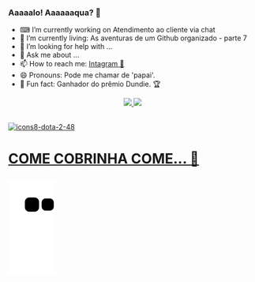 ### Aaaaalo! Aaaaaaqua? 🚿

- ⌨ I’m currently working on Atendimento ao cliente via chat
- 🌱 I’m currently living: As aventuras de um Github organizado - parte 7
- 🤔 I’m looking for help with ...
- 💬 Ask me about ...
- 📫 How to reach me: [Intagram 📸](https://www.instagram.com/guiifs_/)
- 😄 Pronouns: Pode me chamar de 'papai'.
- 🧻 Fun fact: Ganhador do prêmio Dundie. 🏆


<div align="center">
  <a href="https://github.com/rafaballerini">
  <img height="180em" src="https://github-readme-stats.vercel.app/api?username=Guiisantoos&show_icons=true&theme=dark&include_all_commits=true&count_private=true"/>
  <img height="180em" src="https://github-readme-stats.vercel.app/api/top-langs/?username=Guiisantoos&layout=compact&langs_count=7&theme=dark"/>
</div>
<div style="display: inline_block"><br>
  
 ![icons8-dota-2-48](https://user-images.githubusercontent.com/88292977/177912460-7061e069-c528-400a-92e7-095b0a1384bf.png)
 
</div>
<h1> COME COBRINHA COME... 🐍

 ![Snake animation](https://github.com/Guiisantoos/Guiisantoos/blob/output/github-contribution-grid-snake.svg)</h1>
 
